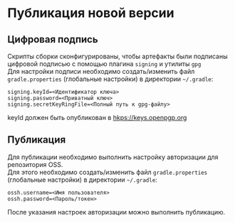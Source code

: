 # Публикация новой версии
## Цифровая подпись
Скрипты сборки сконфигурированы, чтобы артефакты были подписаны цифровой подписью с помощью плагина `signing` и утилиты `gpg`  
Для настройки подписи необходимо создать/изменить файл `gradle.properties` (глобальные настройки) в директории `~/.gradle`:  
```properties
signing.keyId=<Идентификатор ключа>
signing.password=<Приватный ключ>
signing.secretKeyRingFile=<Полный путь к gpg-файлу>
```
keyId должен быть опубликован в [hkps://keys.openpgp.org](https://keys.openpgp.org/)  
## Публикация
Для публикации необходимо выполнить настройку авторизации для репозитория OSS.  
Для этого необходимо создать/изменить файл `gradle.properties` (глобальные настройки) в директории `~/.gradle`:  
```properties
ossh.username=<Имя пользователя>
ossh.password=<Пароль/токен>
```
После указания настроек авторизации можно выполнить публикацию.  